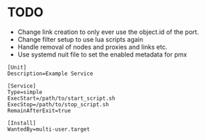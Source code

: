 # TODO

- Change link creation to only ever use the object.id of the port.
- Change filter setup to use lua scripts again
- Handle removal of nodes and proxies and links etc.
- Use systemd nuit file to set the enabled metadata for pmx

```
[Unit]
Description=Example Service

[Service]
Type=simple
ExecStart=/path/to/start_script.sh
ExecStop=/path/to/stop_script.sh
RemainAfterExit=true

[Install]
WantedBy=multi-user.target
```
